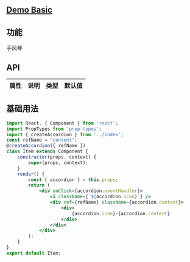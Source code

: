 ## [Demo Basic](https://wya-team.github.io/wya-rc/dist/web/create-accordion/Basic.html)
## 功能
手风琴

## API

属性 | 说明 | 类型 | 默认值
---|---|---|---


## 基础用法

```jsx
import React, { Component } from 'react';
import PropTypes from 'prop-types';
import { createAccordion } from '../index';
const refName = "content";
@createAccordion({ refName })
class Item extends Component {
	constructor(props, context) {
		super(props, context);
	}
	render() {
		const { accordion } = this.props;
		return (
			<div onClick={accordion.eventHandler}>
				<i className={`${accordion.icon}`} />
				<div ref={refName} className={accordion.content}>
					<div>
						{accordion.icon}-{accordion.content}
					</div>
				</div>
			</div>
		);
	}
}
export default Item;
```

